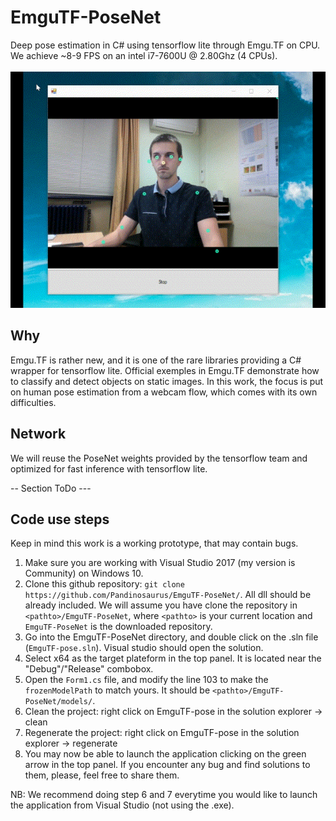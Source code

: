 # EmguTF-PoseNet
Deep pose estimation in C# using tensorflow lite through Emgu.TF on CPU. <br>
We achieve ~8-9 FPS on an intel i7-7600U @ 2.80Ghz (4 CPUs).
<br> <br>
![alt text](/docs/demo.gif)
<br>

## Why
Emgu.TF is rather new, and it is one of the rare libraries providing a C# wrapper for tensorflow lite. Official exemples in Emgu.TF demonstrate how to classify and detect objects on static images. In this work, the focus is put on human pose estimation from a webcam flow, which comes with its own difficulties. 

## Network
We will reuse the PoseNet weights provided by the tensorflow team and optimized for fast inference with tensorflow lite. 

-- Section ToDo ---

## Code use steps
Keep in mind this work is a working prototype, that may contain bugs.

1. Make sure you are working with Visual Studio 2017 (my version is Community) on Windows 10.
2. Clone this github repository: ``` git clone https://github.com/Pandinosaurus/EmguTF-PoseNet/ ```. All dll should be already included. We will assume you have clone the repository in ```<pathto>/EmguTF-PoseNet```, where ```<pathto>``` is your current location and ```EmguTF-PoseNet``` is the downloaded repository. 
3. Go into the EmguTF-PoseNet directory, and double click on the .sln file (```EmguTF-pose.sln```). Visual studio should open the solution.
4. Select x64 as the target plateform in the top panel. It is located near the "Debug"/"Release" combobox.
5. Open the ```Form1.cs``` file, and modify the line 103 to make the ```frozenModelPath``` to match yours. It should be ```<pathto>/EmguTF-PoseNet/models/```.
6. Clean the project: right click on EmguTF-pose in the solution explorer -> clean
7. Regenerate the project: right click on EmguTF-pose in the solution explorer -> regenerate 
8. You may now be able to launch the application clicking on the green arrow in the top panel. If you encounter any bug and find solutions to them, please, feel free to share them. 

NB: We recommend doing step 6 and 7 everytime you would like to launch the application from Visual Studio (not using the .exe).
